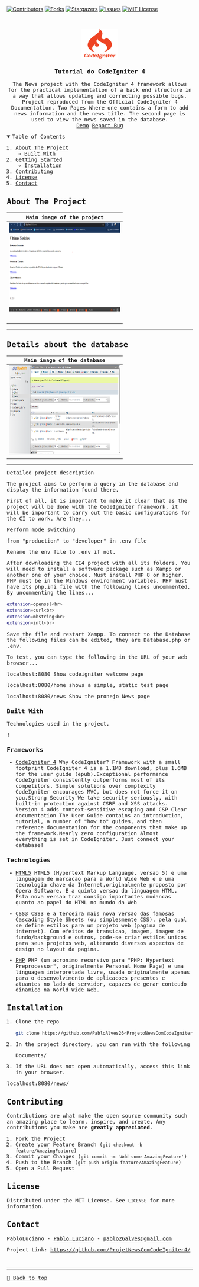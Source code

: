 [![Contributors][contributors-shield]][contributors-url]
[![Forks][forks-shield]][forks-url]
[![Stargazers][stars-shield]][stars-url]
[![Issues][issues-shield]][issues-url]
[![MIT License][license-shield]][license-url]


<!-- 

CTRL + H

Find    -> <https://pabloalves26.github.io/portfoliopro/>
Replace -> Repo name   [e.g. Portfolio]


Find    -> <PORT>
Replace -> Port number [e.g. 4321]

-->

<!-- PROJECT LOGO -->
<br />
<samp>
<p align="center">
  <a href="https://github.com/PabloAlves26/<ProjetoNewsComCodeIgniter4>">
    <img src="./public/assets/logo.svg" alt="Logo" width="100" height="80">
  </a>

  <h3 align="center" id="bio">Tutorial do CodeIgniter 4</h3>

  <p align="center">
    The News project with the CodeIgniter 4 framework allows for the practical implementation of a back end structure in a way that allows updating and correcting possible bugs. Project reproduced from the Official CodeIgniter 4 Documentation. 
    Two Pages Where one contains a form to add news information and the news title. The second page is used to view the news saved in the database.
    <br />
    <a href="#">Demo</a>
    <a href="https://github.com/PabloAlves26/<ProjetoNewsComCodeIgniter4>/issues">Report Bug</a>
  </p>
</p>

<!-- TABLE OF CONTENTS -->
<details open="open">
  <summary>Table of Contents</summary>
  <ol>
    <li>
      <a href="#about-the-project">About The Project</a>
      <ul>
        <li><a href="#built-with">Built With</a></li>
      </ul>
    </li>
    <li>
      <a href="#getting-started">Getting Started</a>
      <ul>
        <li><a href="#installation">Installation</a></li>
      </ul>
    </li>
    <li><a href="#contributing">Contributing</a></li>
    <li><a href="#license">License</a></li>
    <li><a href="#contact">Contact</a></li>
  </ol>
</details>

<!-- ABOUT THE PROJECT -->

## About The Project

| Main image of the project                     |
| ------------------------------------------------ |
| <center><img src="./public/assets/sucesso.png" alt="sucesso" width="300" height="240"></center>   |
| <br>                                               |
|                         |

<hr>

## Details about the database

| Main image of the database                    |
| ------------------------------------------------ |
| <center><img src="./public/assets/banco.png" alt="banco de dados" width="300" height="240"></center>   |
|                          |

<hr>

Detailed project description

The project aims to perform a query in the database and display the information found there.

First of all, it is important to make it clear that as the project will be done with the CodeIgniter framework, it will be important to carry out the basic configurations for the CI to work.
Are they...

Perform mode switching

from "production" to "developer" in .env file

Rename the env file to .env if not.

After downloading the CI4 project with all its folders. You will need to install a software package such as Xampp or another one of your choice. Must install PHP 8 or higher.
PHP must be in the Windows environment variables.
PHP must have its php.ini file
with the following lines uncommented.
By uncommenting the lines...
 ```sh
extension=openssl<br>
extension=curl<br>
extension=mbstring<br>
extension=intl<br>
 ```

Save the file and restart Xampp.
To connect to the Database the following files can be edited, they are Database.php or .env.

To test, you can type the following in the URL of your web browser...

localhost:8080
Show codeigniter welcome page

localhost:8080/home
shows a simple, static test page

localhost:8080/news
Show the pronejo News page

### Built With

Technologies used in the project.

!<!--### Libraries-->

 <!--[example.js](https://example.js)
  Brief description explaining what the library does-->

<!-- - [example2.js](https://example2.js)
  Brief description explaining what the library does -->

### Frameworks

- [CodeIgniter 4](https://www.codeigniter.com/user_guide/intro/index.html)
  Why CodeIgniter?
Framework with a small footprint
CodeIgniter 4 is a 1.1MB download, plus 1.6MB for the user guide (epub).Exceptional performance
CodeIgniter consistently outperforms most of its competitors.
Simple solutions over complexity
CodeIgniter encourages MVC, but does not force it on you.Strong Security
We take security seriously, with built-in protection against CSRF and XSS attacks. Version 4 adds context-sensitive escaping and CSP
Clear documentation
The User Guide contains an introduction, tutorial, a number of "how to" guides, and then reference documentation for the components that make up the framework.Nearly zero configuration
Almost everything is set in CodeIgniter. Just connect your database!

<!--- [example](https://example.com/)
  Brief description explaining what the framework does -->

<!--### Plugins

 [@example](https://example.com/)
  Brief description explaining what the plugin does -->

### Technologies

- [HTML5](https://www.w3.org/TR/2014/REC-html5-20141028/)
HTML5 (Hypertext Markup Language, versao 5) e uma linguagem de marcacao para a World Wide Web e e uma tecnologia chave da Internet,originalmente proposto por Opera Software. E a quinta versao da linguagem HTML. Esta nova versao traz consigo importantes mudancas quanto ao papel do HTML no mundo da Web

- [CSS3](https://www.w3.org/TR/2001/WD-css3-roadmap-20010523/)
CSS3 e a terceira mais nova versao das famosas Cascading Style Sheets (ou simplesmente CSS), pela qual se define estilos para um projeto web (pagina de internet). Com efeitos de transicao, imagem, imagem de fundo/background e outros, pode-se criar estilos unicos para seus projetos web, alterando diversos aspectos de design no layout da pagina.

- [PHP](https://www.php.net/)
PHP (um acronimo recursivo para "PHP: Hypertext Preprocessor", originalmente Personal Home Page) e uma linguagem interpretada livre, usada originalmente apenas para o desenvolvimento de aplicacoes presentes e atuantes no lado do servidor, capazes de gerar conteudo dinamico na World Wide Web.

<!--### Other things (if necessary)-->

<!-- GETTING STARTED -->

## Installation

1. Clone the repo

   ```sh
   git clone https://github.com/PabloAlves26<ProjetoNewsComCodeIgniter4>.git
   ```

<!--2. Install dependencies (you can use npm, pnpm, yarn or anything else)

   ```sh
   pnpm i
   ```-->

2. In the project directory, you can run with the following

   Documents/

3. If the URL does not open automatically, access this link in your browser.

  localhost:8080/news/

<!--4. To access on your smartphone, use the same network and replace `localhost` with the machine address. `e.g. http://10.0.0.38:<PORT>`

   ```
     IPv4 Address: 10.0.0.38
     Port: <PORT>
     Access URL: http://10.0.0.38:<PORT>
   ``` -->

   <!-- CONTRIBUTING -->

## Contributing

Contributions are what make the open source community such an amazing place to learn, inspire, and create. Any contributions you make are **greatly appreciated**.

1. Fork the Project
2. Create your Feature Branch (`git checkout -b feature/AmazingFeature`)
3. Commit your Changes (`git commit -m 'Add some AmazingFeature'`)
4. Push to the Branch (`git push origin feature/AmazingFeature`)
5. Open a Pull Request

<!-- LICENSE -->

## License

Distributed under the MIT License. See `LICENSE` for more information.

<!-- CONTACT -->

## Contact

PabloLuciano - [Pablo Luciano](https://pabloalves26.github.io/portfoliopro/) - pablo26alves@gmail.com

Project Link: [https://github.com/ProjetNewsComCodeIgniter4/<ProjetoNewsComCodeIgniter4>](https://github.com/PabloAlves26/ProjetoNewsComCodeIgniter4) <br>

<!-- MARKDOWN LINKS & IMAGES -->
<!-- https://www.markdownguide.org/basic-syntax/#reference-style-links -->

[contributors-shield]: https://img.shields.io/github/contributors/PabloAlves26/<https://pabloalves26.github.io/portfoliopro/>.svg?style=for-the-badge
[contributors-url]: https://github.com/PabloAlves26/<https://pabloalves26.github.io/portfoliopro/>/graphs/contributors
[forks-shield]: https://img.shields.io/github/forks/PabloAlves26/<https://pabloalves26.github.io/portfoliopro/>.svg?style=for-the-badge
[forks-url]: https://github.com/PabloAlves26/<https://pabloalves26.github.io/portfoliopro/>/network/members
[stars-shield]: https://img.shields.io/github/stars/PabloAlves26/<https://pabloalves26.github.io/portfoliopro/>.svg?style=for-the-badge
[stars-url]: https://github.com/PabloAlves26/<https://pabloalves26.github.io/portfoliopro/>/stargazers
[issues-shield]: https://img.shields.io/github/issues/PabloAlves26/<https://pabloalves26.github.io/portfoliopro/>.svg?style=for-the-badge
[issues-url]: https://github.com/PabloAlves26/<https://pabloalves26.github.io/portfoliopro/>/issues
[license-shield]: https://img.shields.io/github/license/PabloAlves26/<https://pabloalves26.github.io/portfoliopro/>.svg?style=for-the-badge
[license-url]: https://github.com/PabloAlves26/<https://pabloalves26.github.io/portfoliopro/>/blob/master/LICENSE
[license-url]: https://github.com/PabloAlves26/<https://pabloalves26.github.io/portfoliopro/>/blob/master/LICENSE.txt
[project-screenshot]: ./public/screenshots/preview.png
[project-link]: https://example.vercel.app

<br><hr>
[🔼 Back to top](#project-name)
